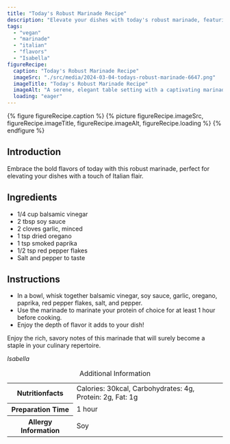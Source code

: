 ```yaml
---
title: "Today's Robust Marinade Recipe"
description: "Elevate your dishes with today's robust marinade, featuring balsamic vinegar, soy sauce, and Italian herbs. Perfect for vegan creations."
tags:
  - "vegan"
  - "marinade"
  - "italian"
  - "flavors"
  - "Isabella"
figureRecipe: 
  caption: "Today's Robust Marinade Recipe"
  imageSrc: "./src/media/2024-03-04-todays-robust-marinade-6647.png"
  imageTitle: "Today's Robust Marinade Recipe"
  imageAlt: "A serene, elegant table setting with a captivating marinade dish featuring balsamic vinegar, soy sauce, and Italian herbs, exuding richness and freshness."
  loading: "eager"
---
```


{% figure figureRecipe.caption %}
{% picture figureRecipe.imageSrc, figureRecipe.imageTitle, figureRecipe.imageAlt, figureRecipe.loading %}
{% endfigure %}

## Introduction

Embrace the bold flavors of today with this robust marinade, perfect for elevating your dishes with a touch of Italian flair.

## Ingredients

- 1/4 cup balsamic vinegar
- 2 tbsp soy sauce
- 2 cloves garlic, minced
- 1 tsp dried oregano
- 1 tsp smoked paprika
- 1/2 tsp red pepper flakes
- Salt and pepper to taste

## Instructions

- In a bowl, whisk together balsamic vinegar, soy sauce, garlic, oregano, paprika, red pepper flakes, salt, and pepper.
- Use the marinade to marinate your protein of choice for at least 1 hour before cooking.
- Enjoy the depth of flavor it adds to your dish!

Enjoy the rich, savory notes of this marinade that will surely become a staple in your culinary repertoire.

*Isabella*

<table><caption class='sr-only'>Additional Information</caption><tr><th>Nutritionfacts</th><td>Calories: 30kcal, Carbohydrates: 4g, Protein: 2g, Fat: 1g&nbsp;</td></tr><tr><th>Preparation Time</th><td>1 hour&nbsp;</td></tr><tr><th>Allergy Information</th><td>Soy&nbsp;</td></tr></table>

